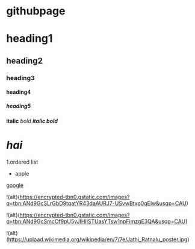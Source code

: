 # githubpage
# heading1

## heading2

### heading3

#### heading4

##### heading5

**italic**
*bold*
***italic bold***
# ***hai***

1.ordered list
- apple

[google](https://www.google.com/)

!(alt)(https://encrypted-tbn0.gstatic.com/images?q=tbn:ANd9GcSLrGbD9tqatYR43daAURJ7-USvwBtxp0qEIw&usqp=CAU)

!(alt)(https://encrypted-tbn0.gstatic.com/images?q=tbn:ANd9GcSmcOf9pU5vJIHIlSTUasYTsw1npFimzgE3QA&usqp=CAU)

!(alt)(https://upload.wikimedia.org/wikipedia/en/7/7e/Jathi_Ratnalu_poster.jpg)
